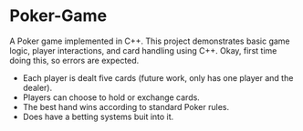 # Poker-Game
A Poker game implemented in C++. This project demonstrates basic game logic, player interactions, and card handling using C++.
Okay, first time doing this, so errors are expected.
- Each player is dealt five cards (future work, only has one player and the dealer).
- Players can choose to hold or exchange cards.
- The best hand wins according to standard Poker rules.
- Does have a betting systems buit into it.
